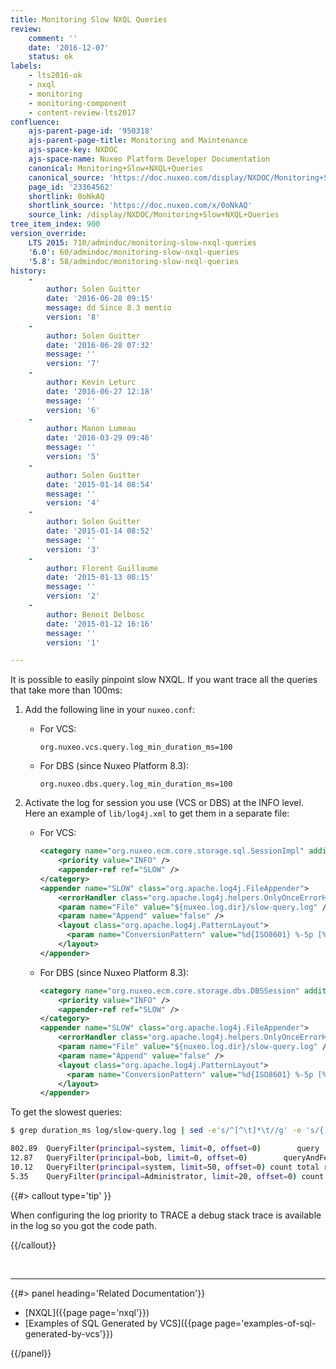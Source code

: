 ```yaml
---
title: Monitoring Slow NXQL Queries
review:
    comment: ''
    date: '2016-12-07'
    status: ok
labels:
    - lts2016-ok
    - nxql
    - monitoring
    - monitoring-component
    - content-review-lts2017
confluence:
    ajs-parent-page-id: '950318'
    ajs-parent-page-title: Monitoring and Maintenance
    ajs-space-key: NXDOC
    ajs-space-name: Nuxeo Platform Developer Documentation
    canonical: Monitoring+Slow+NXQL+Queries
    canonical_source: 'https://doc.nuxeo.com/display/NXDOC/Monitoring+Slow+NXQL+Queries'
    page_id: '23364562'
    shortlink: 0oNkAQ
    shortlink_source: 'https://doc.nuxeo.com/x/0oNkAQ'
    source_link: /display/NXDOC/Monitoring+Slow+NXQL+Queries
tree_item_index: 900
version_override:
    LTS 2015: 710/admindoc/monitoring-slow-nxql-queries
    '6.0': 60/admindoc/monitoring-slow-nxql-queries
    '5.8': 58/admindoc/monitoring-slow-nxql-queries
history:
    - 
        author: Solen Guitter
        date: '2016-06-28 09:15'
        message: dd Since 8.3 mentio
        version: '8'
    - 
        author: Solen Guitter
        date: '2016-06-28 07:32'
        message: ''
        version: '7'
    - 
        author: Kevin Leturc
        date: '2016-06-27 12:18'
        message: ''
        version: '6'
    - 
        author: Manon Lumeau
        date: '2016-03-29 09:46'
        message: ''
        version: '5'
    - 
        author: Solen Guitter
        date: '2015-01-14 08:54'
        message: ''
        version: '4'
    - 
        author: Solen Guitter
        date: '2015-01-14 08:52'
        message: ''
        version: '3'
    - 
        author: Florent Guillaume
        date: '2015-01-13 08:15'
        message: ''
        version: '2'
    - 
        author: Benoit Delbosc
        date: '2015-01-12 16:16'
        message: ''
        version: '1'

---
```

It is possible to easily pinpoint slow NXQL. If you want trace all the queries that take more than 100ms:

1.  Add the following line in your `nuxeo.conf`:

    *   For VCS:

        ```
        org.nuxeo.vcs.query.log_min_duration_ms=100

        ```

    *   For DBS (since Nuxeo Platform 8.3):&nbsp;

        ```
        org.nuxeo.dbs.query.log_min_duration_ms=100

        ```

2.  Activate the log for session you use (VCS or DBS)&nbsp;at the INFO level.
    Here an example of `lib/log4j.xml` to get them in a separate file:

    *   For VCS:

        ```xml
        <category name="org.nuxeo.ecm.core.storage.sql.SessionImpl" additivity="false">
            <priority value="INFO" />
            <appender-ref ref="SLOW" />
        </category>
        <appender name="SLOW" class="org.apache.log4j.FileAppender">
            <errorHandler class="org.apache.log4j.helpers.OnlyOnceErrorHandler" />
            <param name="File" value="${nuxeo.log.dir}/slow-query.log" />
            <param name="Append" value="false" />
            <layout class="org.apache.log4j.PatternLayout">
              <param name="ConversionPattern" value="%d{ISO8601} %-5p [%t][%c] %m%X%n" />
            </layout>
        </appender>
        ```

    *   For DBS (since Nuxeo Platform 8.3):

        ```xml
        <category name="org.nuxeo.ecm.core.storage.dbs.DBSSession" additivity="false">
            <priority value="INFO" />
            <appender-ref ref="SLOW" />
        </category>
        <appender name="SLOW" class="org.apache.log4j.FileAppender">
            <errorHandler class="org.apache.log4j.helpers.OnlyOnceErrorHandler" />
            <param name="File" value="${nuxeo.log.dir}/slow-query.log" />
            <param name="Append" value="false" />
            <layout class="org.apache.log4j.PatternLayout">
              <param name="ConversionPattern" value="%d{ISO8601} %-5p [%t][%c] %m%X%n" />
            </layout>
        </appender>
        ```

To get the slowest queries:

```bash
$ grep duration_ms log/slow-query.log | sed -e's/^[^\t]*\t//g' -e 's/{.*$//g' |sort -nr | head

802.89  QueryFilter(principal=system, limit=0, offset=0)        query   SELECT * FROM Document WHERE ....
12.87   QueryFilter(principal=bob, limit=0, offset=0)        queryAndFetch   Select DISTINCT ecm:uuid...
10.12   QueryFilter(principal=system, limit=50, offset=0) count total results UNLIMITED query   SELECT * FROM Document WHERE ...
5.35    QueryFilter(principal=Administrator, limit=20, offset=0) count total results up to 20   query   SELECT * FROM ...

```

{{#> callout type='tip' }}

When configuring the log priority to TRACE a debug stack trace is available in the log so you got the code path.

{{/callout}}

&nbsp;

* * *

<div class="row" data-equalizer data-equalize-on="medium"><div class="column medium-6">{{#> panel heading='Related Documentation'}}

- [NXQL]({{page page='nxql'}})
- [Examples of SQL Generated by VCS]({{page page='examples-of-sql-generated-by-vcs'}})

{{/panel}}</div><div class="column medium-6">

&nbsp;

</div></div>
